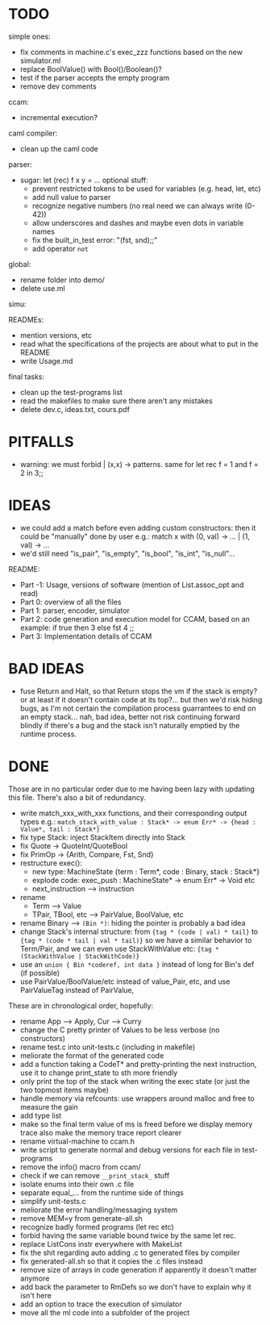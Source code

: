 # TODO

simple ones:
- fix comments in machine.c's exec_zzz functions based on the new simulator.ml
- replace BoolValue() with Bool()/Boolean()?
- test if the parser accepts the empty program
- remove dev comments

ccam:
- incremental execution?

caml compiler:
- clean up the caml code

parser:
- sugar: let (rec) f x y = ...
  optional stuff:
  - prevent restricted tokens to be used for variables (e.g. head, let, etc)
  - add null value to parser
  - recognize negative numbers (no real need we can always write (0-42))
  - allow underscores and dashes and maybe
    even dots in variable names
  - fix the built_in_test error: "(fst, snd);;"
  - add operator `not`

global:
- rename folder into demo/
- delete use.ml

simu:

READMEs:
- mention versions, etc
- read what the specifications of the projects are about what to put in the README
- write Usage.md


final tasks:
- clean up the test-programs list
- read the makefiles to make sure there aren't any mistakes
- delete dev.c, ideas.txt, cours.pdf

# PITFALLS
- warning: we must forbid | (x,x) -> patterns.
  same for let rec f = 1 and f = 2 in 3;;

# IDEAS
- we could add a match before even adding custom constructors:
  then it could be "manually" done by user e.g.:
  match x with (0, val) -> ... | (1, val) -> ...
- we'd still need "is_pair", "is_empty", "is_bool", "is_int", "is_null"...

README:
- Part -1: Usage, versions of software (mention of List.assoc_opt and read)
- Part 0: overview of all the files
- Part 1: parser, encoder, simulator
- Part 2: code generation and execution model for CCAM, based on an example:
  if true then 3 else fst 4 ;;
- Part 3: Implementation details of CCAM

# BAD IDEAS
- fuse Return and Halt, so that Return stops the vm if the stack is empty? or at least if
  it doesn't contain code at its top?... but then we'd risk hiding bugs, as I'm not certain
  the compilation process guarrantees to end on an empty stack... nah, bad idea,
  better not risk continuing forward blindly if there's a bug and the stack isn't naturally
  emptied by the runtime process.

# DONE

Those are in no particular order due to me having been lazy with updating this file.
There's also a bit of redundancy.
  - write match_xxx_with_xxx functions, and their corresponding output types
    e.g.: `match_stack_with_value : Stack* -> enum Err* -> {head : Value*, tail : Stack*}`
  - fix type Stack: inject StackItem directly into Stack
  - fix Quote -> QuoteInt/QuoteBool
  - fix PrimOp -> {Arith, Compare, Fst, Snd}
  - restructure exec():
    - new type: MachineState {term : Term*, code : Binary, stack : Stack*}
    - explode code:
      exec_push : MachineState* -> enum Err* -> Void
      etc
    - next_instruction --> instruction
  - rename
    - Term --> Value
    - TPair, TBool, etc --> PairValue, BoolValue, etc
  - rename Binary --> `(Bin *)`: hiding the pointer is probably a bad idea
  - change Stack's internal structure:
    from `{tag * (code | val) * tail}` to `{tag * (code * tail | val * tail)}`
    so we have a similar behavior to Term/Pair, and we can even use
    StackWithValue etc:
    `{tag * (StackWithValue | StackWithCode)}`
  - use an `union { Bin *coderef, int data }` instead of long for Bin's def (if possible)
  - use PairValue/BoolValue/etc instead of value_Pair, etc, and use PairValueTag instead of PairValue,

These are in chronological order, hopefully:
- rename App --> Apply, Cur --> Curry
- change the C pretty printer of Values to be less verbose (no constructors)
- rename test.c into unit-tests.c (including in makefile)
- meliorate the format of the generated code
- add a function taking a CodeT* and pretty-printing the next instruction,
  use it to change print_state to sth more friendly
- only print the top of the stack when writing the exec state (or just the
  two topmost items maybe)
- handle memory via refcounts:
  use wrappers around malloc and free to measure the gain
- add type list
- make so the final term value of ms is freed before we display memory trace
  also make the memory trace report clearer
- rename virtual-machine to ccam.h
- write script to generate normal and debug versions for each file in
  test-programs
- remove the info() macro from ccam/
- check if we can remove `__print_stack_` stuff
- isolate enums into their own .c file
- separate equal_... from the runtime side of things
- simplify unit-tests.c
- meliorate the error handling/messaging system
- remove MEM=y from generate-all.sh
- recognize badly formed programs (let rec etc)
- forbid having the same variable bound twice by the same let rec.
- replace ListCons instr everywhere with MakeList
- fix the shit regarding auto adding .c to generated files by compiler
- fix generated-all.sh so that it copies the .c files instead
- remove size of arrays in code generation if apparently it doesn't matter
anymore
- add back the parameter to RmDefs so we don't have to explain why it isn't here
- add an option to trace the execution of simulator
- move all the ml code into a subfolder of the project
